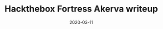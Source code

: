 ---
date: '2020-03-11'
title: 'Hackthebox Fortress Akerva writeup'
github: ''
external: 'https://blog.0xprashant.in/posts/htb-akerva/'
tech:
  - Hackthebox Fortress
showInProjects: true
cover: './images/akerva.png'
---